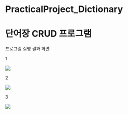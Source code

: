 # PracticalProject_Dictionary
# 단어장 CRUD 프로그램

프로그램 실행 결과 화면

1

<img
  src="https://github.com/apple0605a/PracticalProject_Dictionary/assets/124647328/8b659bfa-12af-4408-8038-f72bba155bd2"
/>


2

<img
  src="https://github.com/apple0605a/PracticalProject_Dictionary/assets/124647328/2e774ede-77bd-4af6-abfb-ed82f8a5a729"
/>


3

<img
  src="https://github.com/apple0605a/PracticalProject_Dictionary/assets/124647328/24f87a0f-584a-4278-86a3-bf5321c54a23"
/>

